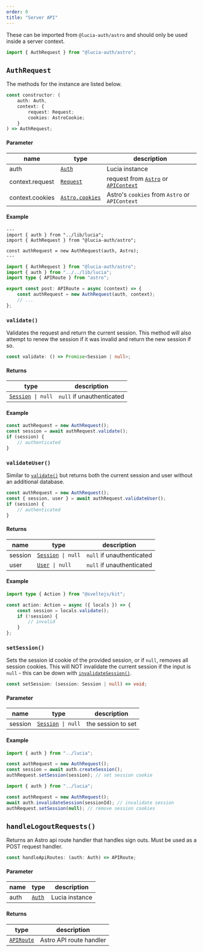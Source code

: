 ```yaml
---
order: 0
title: "Server API"
---
```


These can be imported from `@lucia-auth/astro` and should only be used inside a server context.

```ts
import { AuthRequest } from "@lucia-auth/astro";
```

## `AuthRequest`

The methods for the instance are listed below.

```ts
const constructor: (
	auth: Auth,
	context: {
		request: Request;
		cookies: AstroCookie;
	}
) => AuthRequest;
```

#### Parameter

| name            | type                                                                                 | description                                                                                                                                                                        |
| --------------- | ------------------------------------------------------------------------------------ | ---------------------------------------------------------------------------------------------------------------------------------------------------------------------------------- |
| auth            | [`Auth`](/reference/types/lucia-types#auth)                                          | Lucia instance                                                                                                                                                                     |
| context.request | [`Request` ](https://developer.mozilla.org/en-US/docs/Web/API/Request)               | request from [`Astro`](https://docs.astro.build/en/reference/api-reference/#astro-global) or [`APIContext`](https://docs.astro.build/en/reference/api-reference/#endpoint-context) |
| context.cookies | [`Astro.cookies`](https://docs.astro.build/en/reference/api-reference/#astrocookies) | Astro's `cookies` from `Astro` or `APIContext`                                                                                                                                     |

#### Example

```astro
---
import { auth } from "../lib/lucia";
import { AuthRequest } from "@lucia-auth/astro";

const authRequest = new AuthRequest(auth, Astro);
---
```

```ts
import { AuthRequest } from "@lucia-auth/astro";
import { auth } from "../../lib/lucia";
import type { APIRoute } from "astro";

export const post: APIRoute = async (context) => {
	const authRequest = new AuthRequest(auth, context);
	// ...
};
```

### `validate()`

Validates the request and return the current session. This method will also attempt to renew the session if it was invalid and return the new session if so.

```ts
const validate: () => Promise<Session | null>;
```

#### Returns

| type                                                        | description               |
| ----------------------------------------------------------- | ------------------------- |
| [`Session`](/reference/types/lucia-types#session)` \| null` | `null` if unauthenticated |

#### Example

```ts
const authRequest = new AuthRequest();
const session = await authRequest.validate();
if (session) {
	// authenticated
}
```

### `validateUser()`

Similar to [`validate()`](#validate) but returns both the current session and user without an additional database.

```ts
const authRequest = new AuthRequest();
const { session, user } = await authRequest.validateUser();
if (session) {
	// authenticated
}
```

#### Returns

| name    | type                                                        | description               |
| ------- | ----------------------------------------------------------- | ------------------------- |
| session | [`Session`](/reference/types/lucia-types#session)` \| null` | `null` if unauthenticated |
| user    | [`User`](/reference/types/lucia-types#user)` \| null`       | `null` if unauthenticated |

#### Example

```ts
import type { Action } from "@sveltejs/kit";

const action: Action = async ({ locals }) => {
	const session = locals.validate();
	if (!session) {
		// invalid
	}
};
```

### `setSession()`

Sets the session id cookie of the provided session, or if `null`, removes all session cookies. This will NOT invalidate the current session if the input is `null` - this can be down with [`invalidateSession()`](/reference/api/server-api#invalidatesession).

```ts
const setSession: (session: Session | null) => void;
```

#### Parameter

| name    | type                                                        | description        |
| ------- | ----------------------------------------------------------- | ------------------ |
| session | [`Session`](/reference/types/lucia-types#session)` \| null` | the session to set |

#### Example

```ts
import { auth } from "../lucia";

const authRequest = new AuthRequest();
const session = await auth.createSession();
authRequest.setSession(session); // set session cookie
```

```ts
import { auth } from "../lucia";

const authRequest = new AuthRequest();
await auth.invalidateSession(sessionId); // invalidate session
authRequest.setSession(null); // remove session cookies
```

## `handleLogoutRequests()`

Returns an Astro api route handler that handles sign outs. Must be used as a POST request handler.

```ts
const handleApiRoutes: (auth: Auth) => APIRoute;
```

#### Parameter

| name | type                                        | description    |
| ---- | ------------------------------------------- | -------------- |
| auth | [`Auth`](/reference/types/lucia-types#auth) | Lucia instance |

#### Returns

| type                                                                                           | description             |
| ---------------------------------------------------------------------------------------------- | ----------------------- |
| [`APIRoute`](https://docs.astro.build/en/core-concepts/endpoints/#server-endpoints-api-routes) | Astro API route handler |
